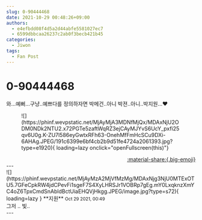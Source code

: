 ```yaml
---
slug: 0-90444468
date: 2021-10-29 00:48:26+09:00
authors:
  - e4efbdd08f4d5a2d44abfe5581027ec7
  - 6599dbbcaa26237c2ab0f3becb421b45
categories:
  - Jiwon
tags:
  - Fan Post
---
```


# 0-90444468

<div class="post-container" markdown="1">
<div class="content-container md-sidebar__scrollwrap" markdown="1">

와...예뻐...구냥..예쁘다를 정의하자면 박메건..아니 박젼..아니..박지원...❤
<figure markdown="1">
![](https://phinf.wevpstatic.net/MjAyMjA3MDNfMjQx/MDAxNjU2ODM0NDk2NTU2.x72PGTe5zaftWqRZ3ejCAyMJYvS6UcY_pxfi25qv6U0g.K-ZU7l586eyGwtxRFh63-OnehMfFmHcSCu9DXi-6AHAg.JPEG/191c6399e6bf4cb2b9d51fe4724a2061393.jpg?type=e1920){ loading=lazy onclick="openFullscreen(this)"}
</figure>


</div>
</div>

<div style="text-align: right;" markdown="1">
<a href="https://weverse.io/fromis9/fanpost/0-90444468" style="text-align: right;">:material-share:{.big-emoji}</a>
</div>
---

<div class="comments-container md-sidebar__scrollwrap" markdown="1">
<div class="comment" markdown="1">
<div class='id-container' markdown="1">
![](https://phinf.wevpstatic.net/MjAyMzA2MjVfMzMg/MDAxNjg3NjU0MTExOTU5.7GFeCpkRW4jdCPevFi1sgeF7S4XyLHRSJr1VOBRp7gEg.mY0LxqknzXmYC4oZ6TpxCmdSnAbldBctUiaEHQVjHkgg.JPEG/image.jpg?type=s72){ loading=lazy }
**<span class="artist">지원</span>** <small>Oct 29 2021, 00:49</small><br>
</div>
<div class='comment-body' markdown="1">
그저 .. 빛..
</div>
</div>
</div>
---
